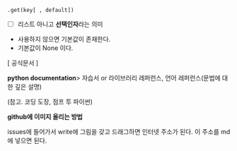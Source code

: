 `.get(key[ , default])`

- [ ] 리스트 아니고 **선택인자**라는 의미
- 사용하지 않으면 기본값이 존재한다.
- 기본값이 None 이다.



[ 공식문서 ]

**python documentation**> 자습서 or 라이브러리 레퍼런스, 언어 레퍼런스(문법에 대한 깊은 설명)

(참고. 코딩 도장, 점프 투 파이썬)





**github에 이미지 올리는 방법**

issues에 들어가서 write에 그림을 갖고 드래그하면 인터넷 주소가 된다. 이 주소를 md에 넣으면 된다. 





